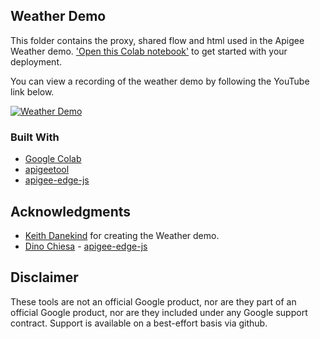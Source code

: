 ## Weather Demo
This folder contains the proxy, shared flow and html used in the Apigee Weather demo.  ['Open this Colab notebook'](https://colab.research.google.com/github/markjkelly/apigee-notebooks/blob/master/demo-files/weather-demo/weather_demo_deployment.ipynb) to get started with your deployment.

You can view a recording of the weather demo by following the YouTube link below.

[![Weather Demo](http://img.youtube.com/vi/l7oabYEFSA8/0.jpg)](http://www.youtube.com/watch?v=l7oabYEFSA8?t=519)

### Built With

* [Google Colab](https://colab.research.google.com/)
* [apigeetool](https://github.com/apigee/apigeetool-node)
* [apigee-edge-js](https://github.com/DinoChiesa/apigee-edge-js)

## Acknowledgments

* [Keith Danekind](https://github.com/kdanekind) for creating the Weather demo.
* [Dino Chiesa](https://github.com/DinoChiesa) - [apigee-edge-js](https://github.com/DinoChiesa/apigee-edge-js)

## Disclaimer
These tools are not an official Google product, nor are they part of an official Google product, nor are they included under any Google support contract.
Support is available on a best-effort basis via github.
